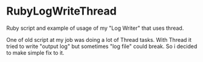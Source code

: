 # RubyLogWriteThread
Ruby script and example of usage of my "Log Writer" that uses thread.

One of old script at my job was doing a lot of Thread tasks. With Thread it tried to write "output log" but sometimes "log file" could break. So i decided to make simple fix to it.
